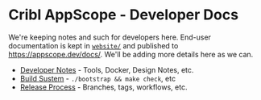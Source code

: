 # Cribl AppScope - Developer Docs

We're keeping notes and such for developers here. End-user documentation is
kept in [`website/`](../website/src/pages/docs/) and published to
<https://appscope.dev/docs/>. We'll be adding more details here as we can.

* [Developer Notes](./DEVELOP.md) - Tools, Docker, Design Notes, etc.
* [Build Sustem](./BUILD.md) - `./bootstrap && make check`, etc
* [Release Process](./RELEASE.md) - Branches, tags, workflows, etc.
